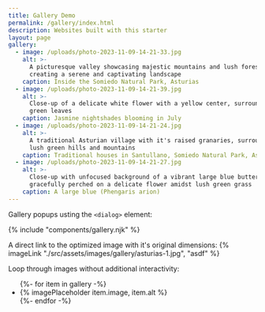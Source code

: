 ```yaml
---
title: Gallery Demo
permalink: /gallery/index.html
description: Websites built with this starter
layout: page
gallery:
  - image: /uploads/photo-2023-11-09-14-21-33.jpg
    alt: >-
      A picturesque valley showcasing majestic mountains and lush forests,
      creating a serene and captivating landscape
    caption: Inside the Somiedo Natural Park, Asturias
  - image: /uploads/photo-2023-11-09-14-21-39.jpg
    alt: >-
      Close-up of a delicate white flower with a yellow center, surrounded by
      green leaves
    caption: Jasmine nightshades blooming in July
  - image: /uploads/photo-2023-11-09-14-21-24.jpg
    alt: >-
      A traditional Asturian village with it's raised granaries, surrounded by
      lush green hills and mountains
    caption: Traditional houses in Santullano, Somiedo Natural Park, Asturias
  - image: /uploads/photo-2023-11-09-14-21-27.jpg
    alt: >-
      Close-up with unfocused background of a vibrant large blue butterfly
      gracefully perched on a delicate flower amidst lush green grass
    caption: A large blue (Phengaris arion)
---
```

Gallery popups usting the `<dialog>` element:

{% include &quot;components/gallery.njk&quot; %}

A direct link to the optimized image with it's original dimensions: {% imageLink &quot;./src/assets/images/gallery/asturias-1.jpg&quot;, &quot;asdf&quot; %}

Loop through images without additional interactivity:

<ul class="gallery">
{%- for item in gallery -%}
  <li>
    {% imagePlaceholder item.image, item.alt %}
  </li>
{%- endfor -%}
</ul>